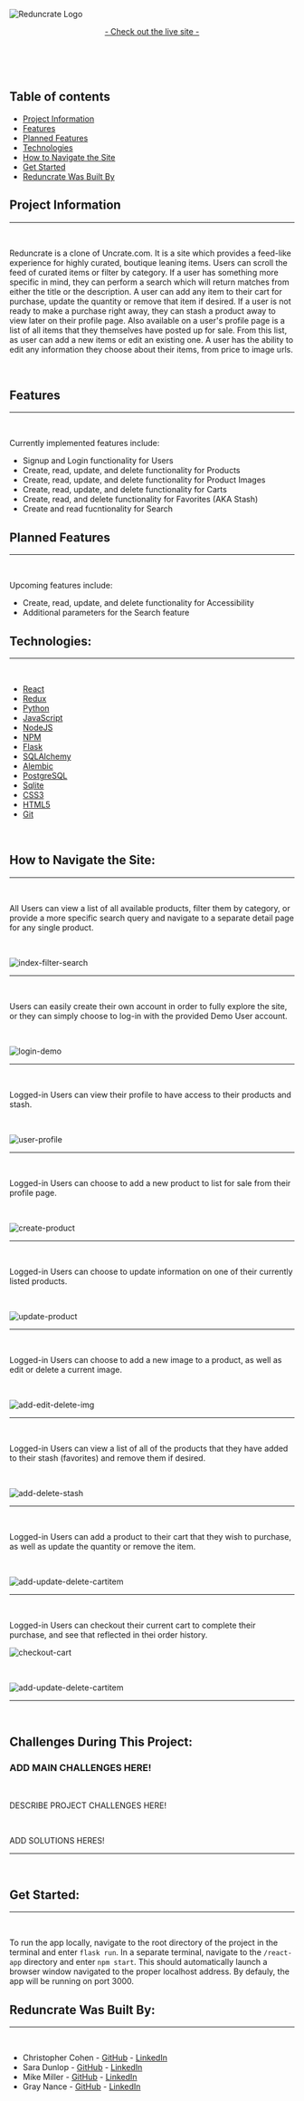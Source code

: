 ![Reduncrate Logo](https://raw.githubusercontent.com/g-wn/uncrate-clone/main/react-app/public/images/reduncrate-white2.png)

<p align="center">

  <p align="center">
    <a href="https://reduncrate.onrender.com" target="_blank">- Check out the live site -</a>
  </p>
    <br />
    <br />
    <br />
</p>

## Table of contents
* [Project Information](#project-information)
* [Features](#features)
* [Planned Features](#planned-features)
* [Technologies](#technologies)
* [How to Navigate the Site](#how-to-navigate-the-site)
* [Get Started](#get-started)
* [Reduncrate Was Built By](#reduncrate-was-built-by)

## Project Information

<hr />
<br />

<p>
Reduncrate is a clone of Uncrate.com. It is a site which provides a feed-like experience for highly curated, boutique leaning items. Users can scroll the feed of curated items or filter by category. If a user has something more specific in mind, they can perform a search which will return matches from either the title or the description. A user can add any item to their cart for purchase, update the quantity or remove that item if desired. If a user is not ready to make a purchase right away, they can stash a product away to view later on their profile page. Also available on a user's profile page is a list of all items that they themselves have posted up for sale. From this list, as user can add a new items or edit an existing one. A user has the ability to edit any information they choose about their items, from price to image urls.
</p>

<br />

## Features

<hr />
<br />

Currently implemented features include:
- Signup and Login functionality for Users
- Create, read, update, and delete functionality for Products
- Create, read, update, and delete functionality for Product Images
- Create, read, update, and delete functionality for Carts
- Create, read, and delete functionality for Favorites (AKA Stash)
- Create and read fucntionality for Search

## Planned Features

<hr />
<br />

Upcoming features include:
- Create, read, update, and delete functionality for Accessibility
- Additional parameters for the Search feature

## Technologies:

<hr />
<br />

* [React](https://beta.reactjs.org/)
* [Redux](https://redux.js.org/)
* [Python](https://www.python.org/)
* [JavaScript](https://devdocs.io/javascript/)
* [NodeJS](https://nodejs.org/en/docs/)
* [NPM](https://docs.npmjs.com/)
* [Flask](https://palletsprojects.com/p/flask/)
* [SQLAlchemy](https://www.sqlalchemy.org/)
* [Alembic](https://alembic.sqlalchemy.org/en/latest/)
* [PostgreSQL](https://www.postgresql.org/docs/)
* [Sqlite](https://www.sqlite.org/docs.html)
* [CSS3](https://devdocs.io/css/)
* [HTML5](https://devdocs.io/html/)
* [Git](https://devdocs.io/git/)

<br />

## How to Navigate the Site:

<hr />
<br />

<p>
  All Users can view a list of all available products, filter them by category, or provide a more specific search query and navigate to a separate detail page for any   single product.
</p>

<br />

![index-filter-search](./gifs/index-filter-search.gif)

<hr />
<br />

<p>
  Users can easily create their own account in order to fully explore the site, or they can simply choose to log-in with the provided Demo User account.
</p>

<br />

![login-demo](./gifs/login-demo.gif)

<hr />
<br/>

<p>
  Logged-in Users can view their profile to have access to their products and stash.
</p>

<br/>

![user-profile](./gifs/user-profile.gif)

<hr />
<br />

<p>
  Logged-in Users can choose to add a new product to list for sale from their profile page.
</p>

<br/>

![create-product](./gifs/create-product.gif)

<hr />
<br/>

<p>
  Logged-in Users can choose to update information on one of their currently listed products.
</p>

<br/>

![update-product](./gifs/update-product.gif)

<hr />
<br/>

<p>
  Logged-in Users can choose to add a new image to a product, as well as edit or delete a current image.
</p>

<br/>

![add-edit-delete-img](./gifs/add-edit-delete-img.gif)

<hr />
<br/>

<p>
  Logged-in Users can view a list of all of the products that they have added to their stash (favorites) and remove them if desired.
</p>

<br/>

![add-delete-stash](./gifs/add-delete-stash.gif)

<hr />
<br/>

<p>
  Logged-in Users can add a product to their cart that they wish to purchase, as well as update the quantity or remove the item.
</p>

<br/>

![add-update-delete-cartitem](./gifs/add-update-delete-cartitem.gif)

<hr />
<br/>

<p>
  Logged-in Users can checkout their current cart to complete their purchase, and see that reflected in thei order history.
</p>

![checkout-cart](./gifs/checkout-cart.gif)

<br/>

![add-update-delete-cartitem](./gifs/add-update-delete-cartitem.gif)

<hr />
<br/>

## Challenges During This Project:
### ADD MAIN CHALLENGES HERE!

<br />

<p>
  DESCRIBE PROJECT CHALLENGES HERE!
</p>

<br />

<p>
  ADD SOLUTIONS HERES!
</p>

<hr />
<br />

## Get Started:

<hr />
<br />

To run the app locally, navigate to the root directory of the project in the terminal and enter `flask run`. In a separate terminal, navigate to the `/react-app` directory and enter `npm start`. This should automatically launch a browser window navigated to the proper localhost address. By defauly, the app will be running on port 3000.

## Reduncrate Was Built By:

<hr />
<br />

* Christopher Cohen - [GitHub](https://github.com/cmcohen89) - [LinkedIn](https://www.linkedin.com/in/christopher-cohen-94ab06236/)
* Sara Dunlop - [GitHub](https://github.com/Risclover) - [LinkedIn](https://www.linkedin.com/in/sara-dunlop-66375a146/)
* Mike Miller - [GitHub](https://github.com/mikemillercodes) - [LinkedIn](https://www.linkedin.com/in/mike-miller-546a1832/)
* Gray Nance - [GitHub](https://github.com/g-wn) - [LinkedIn](https://www.linkedin.com/in/gray-nance/)
